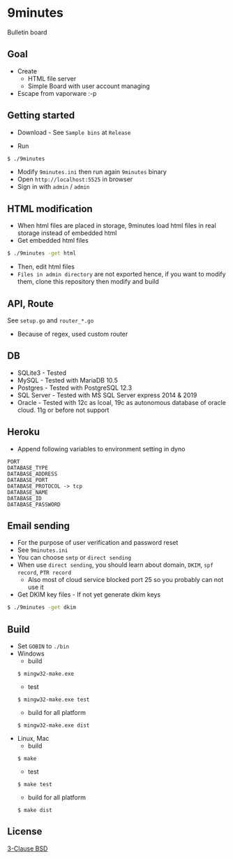 # 9minutes

Bulletin board


## Goal

* Create
    * HTML file server
    * Simple Board with user account managing
* Escape from vaporware :-p


## Getting started

* Download - See `Sample bins` at `Release`

* Run
```sh
$ ./9minutes
```
* Modify `9minutes.ini` then run again `9minutes` binary
* Open `http://localhost:5525` in browser
* Sign in with `admin` / `admin`


## HTML modification

* When html files are placed in storage, 9minutes load html files in real storage instead of embedded html
* Get embedded html files
```sh
$ ./9minutes -get html
```
* Then, edit html files
* `Files in admin directory` are not exported hence, if you want to modify them, clone this repository then modify and build


## API, Route

See `setup.go` and `router_*.go`

* Because of regex, used custom router


## DB

* SQLite3 - Tested
* MySQL - Tested with MariaDB 10.5
* Postgres - Tested with PostgreSQL 12.3
* SQL Server - Tested with MS SQL Server express 2014 & 2019
* Oracle - Tested with 12c as lcoal, 19c as autonomous database of oracle cloud. 11g or before not support


## Heroku

* Append following variables to environment setting in dyno
```
PORT
DATABASE_TYPE
DATABASE_ADDRESS
DATABASE_PORT
DATABASE_PROTOCOL -> tcp
DATABASE_NAME
DATABASE_ID
DATABASE_PASSWORD
```


## Email sending

* For the purpose of user verification and password reset
* See `9minutes.ini`
* You can choose `smtp` or `direct sending`
* When use `direct sending`, you should learn about domain, `DKIM`, `spf record`, `PTR record`
    * Also most of cloud service blocked port 25 so you probably can not use it
* Get DKIM key files - If not yet generate dkim keys
```sh
$ ./9minutes -get dkim
```

## Build

* Set `GOBIN` to `./bin`
* Windows
    * build
    ```
    $ mingw32-make.exe
    ```
    * test
    ```
    $ mingw32-make.exe test
    ```
    * build for all platform
    ```
    $ mingw32-make.exe dist
    ```
* Linux, Mac
    * build
    ```
    $ make
    ```
    * test
    ```
    $ make test
    ```
    * build for all platform
    ```
    $ make dist
    ```


## License

[3-Clause BSD](https://opensource.org/licenses/BSD-3-Clause)
